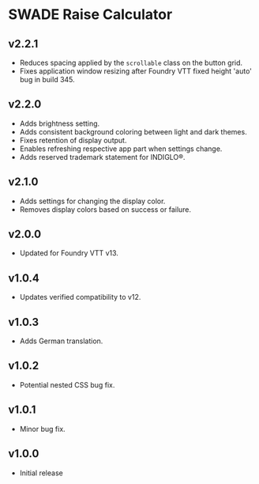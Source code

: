 # SWADE Raise Calculator

## v2.2.1

- Reduces spacing applied by the `scrollable` class on the button grid.
- Fixes application window resizing after Foundry VTT fixed height 'auto' bug in build 345.

## v2.2.0

- Adds brightness setting.
- Adds consistent background coloring between light and dark themes.
- Fixes retention of display output.
- Enables refreshing respective app part when settings change.
- Adds reserved trademark statement for INDIGLO®.

## v2.1.0

- Adds settings for changing the display color.
- Removes display colors based on success or failure.

## v2.0.0

- Updated for Foundry VTT v13.

## v1.0.4

- Updates verified compatibility to v12.

## v1.0.3

- Adds German translation.

## v1.0.2

- Potential nested CSS bug fix.

## v1.0.1

- Minor bug fix.

## v1.0.0

- Initial release
